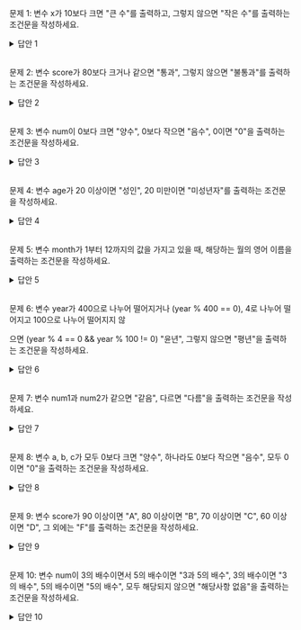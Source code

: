 문제 1:
변수 x가 10보다 크면 "큰 수"를 출력하고, 그렇지 않으면 "작은 수"를 출력하는 조건문을 작성하세요.

<details>
<summary>답안 1</summary>

```java
int x = 15;
if (x > 10) {
    System.out.println("큰 수");
} else {
    System.out.println("작은 수");
}
```

</details>
<br>

문제 2:
변수 score가 80보다 크거나 같으면 "통과", 그렇지 않으면 "불통과"를 출력하는 조건문을 작성하세요.

<details>
<summary>답안 2</summary>

```java
int score = 75;
if (score >= 80) {
    System.out.println("통과");
} else {
    System.out.println("불통과");
}
```

</details>
<br>

문제 3:
변수 num이 0보다 크면 "양수", 0보다 작으면 "음수", 0이면 "0"을 출력하는 조건문을 작성하세요.

<details>
<summary>답안 3</summary>

```java
int num = -5;
if (num > 0) {
    System.out.println("양수");
} else if (num < 0) {
    System.out.println("음수");
} else {
    System.out.println("0");
}
```

</details>
<br>

문제 4:
변수 age가 20 이상이면 "성인", 20 미만이면 "미성년자"를 출력하는 조건문을 작성하세요.

<details>
<summary>답안 4</summary>

```java
int age = 25;
if (age >= 20) {
    System.out.println("성인");
} else {
    System.out.println("미성년자");
}
```

</details>
<br>

문제 5:
변수 month가 1부터 12까지의 값을 가지고 있을 때, 해당하는 월의 영어 이름을 출력하는 조건문을 작성하세요.

<details>
<summary>답안 5</summary>

```java
int month = 9;
if (month == 1) {
    System.out.println("January");
} else if (month == 2) {
    System.out.println("February");
} else if (month == 3) {
    System.out.println("March");
} else if (month == 4) {
    System.out.println("April");
} else if (month == 5) {
    System.out.println("May");
} else if (month == 6) {
    System.out.println("June");
} else if (month == 7) {
    System.out.println("July");
} else if (month == 8) {
    System.out.println("August");
} else if (month == 9) {
    System.out.println("September");
} else if (month == 10) {
    System.out.println("October");
} else if (month == 11) {
    System.out.println("November");
} else if (month == 12) {
    System.out.println("December");
} else {
    System.out.println("유효하지 않은 월입니다.");
}
```

</details>
<br>

문제 6:
변수 year가 400으로 나누어 떨어지거나 (year % 400 == 0), 4로 나누어 떨어지고 100으로 나누어 떨어지지 않

으면 (year % 4 == 0 && year % 100 != 0) "윤년", 그렇지 않으면 "평년"을 출력하는 조건문을 작성하세요.

<details>
<summary>답안 6</summary>

```java
int year = 2024;
if (year % 400 == 0 || (year % 4 == 0 && year % 100 != 0)) {
    System.out.println("윤년");
} else {
    System.out.println("평년");
}
```

</details>
<br>

문제 7:
변수 num1과 num2가 같으면 "같음", 다르면 "다름"을 출력하는 조건문을 작성하세요.

<details>
<summary>답안 7</summary>

```java
int num1 = 5;
int num2 = 7;
if (num1 == num2) {
    System.out.println("같음");
} else {
    System.out.println("다름");
}
```

</details>
<br>

문제 8:
변수 a, b, c가 모두 0보다 크면 "양수", 하나라도 0보다 작으면 "음수", 모두 0이면 "0"을 출력하는 조건문을 작성하세요.

<details>
<summary>답안 8</summary>

```java
int a = -2;
int b = 3;
int c = 1;
if (a > 0 && b > 0 && c > 0) {
    System.out.println("양수");
} else if (a < 0 || b < 0 || c < 0) {
    System.out.println("음수");
} else {
    System.out.println("0");
}
```

</details>
<br>

문제 9:
변수 score가 90 이상이면 "A", 80 이상이면 "B", 70 이상이면 "C", 60 이상이면 "D", 그 외에는 "F"를 출력하는 조건문을 작성하세요.

<details>
<summary>답안 9</summary>

```java
int score = 85;
if (score >= 90) {
    System.out.println("A");
} else if (score >= 80) {
    System.out.println("B");
} else if (score >= 70) {
    System.out.println("C");
} else if (score >= 60) {
    System.out.println("D");
} else {
    System.out.println("F");
}
```

</details>
<br>

문제 10:
변수 num이 3의 배수이면서 5의 배수이면 "3과 5의 배수", 3의 배수이면 "3의 배수", 5의 배수이면 "5의 배수", 모두 해당되지 않으면 "해당사항 없음"을 출력하는 조건문을 작성하세요.

<details>
<summary>답안 10</summary>

```java
int num = 15;
if (num % 3 == 0 && num % 5 == 0) {
    System.out.println("3과 5의 배수");
} else if (num % 3 == 0) {
    System.out.println("3의 배수");
} else if (num % 5 == 0) {
    System.out.println("5의 배수");
} else {
    System.out.println("해당사항 없음");
}
```

</details>
<br>
